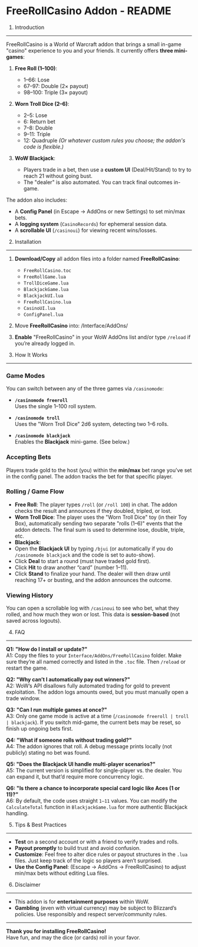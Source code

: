 FreeRollCasino Addon - README
=============================

1. Introduction
---------------
FreeRollCasino is a World of Warcraft addon that brings a small in-game "casino"
experience to you and your friends. It currently offers **three mini-games**:

1) **Free Roll (1–100)**:
   - 1–66: Lose
   - 67–97: Double (2× payout)
   - 98–100: Triple (3× payout)

2) **Worn Troll Dice (2–6)**:
   - 2–5: Lose
   - 6: Return bet
   - 7–8: Double
   - 9–11: Triple
   - 12: Quadruple
   *(Or whatever custom rules you choose; the addon's code is flexible.)*

3) **WoW Blackjack**:
   - Players trade in a bet, then use a **custom UI** (Deal/Hit/Stand) to try
     to reach 21 without going bust.
   - The "dealer" is also automated. You can track final outcomes in-game.

The addon also includes:
- A **Config Panel** (in Escape → AddOns or new Settings) to set min/max bets.
- A **logging system** (`CasinoRecords`) for ephemeral session data.
- A **scrollable UI** (`/casinoui`) for viewing recent wins/losses.

2. Installation
---------------
1) **Download/Copy** all addon files into a folder named **FreeRollCasino**:
   - `FreeRollCasino.toc`
   - `FreeRollGame.lua`
   - `TrollDiceGame.lua`
   - `BlackjackGame.lua`
   - `BlackjackUI.lua`
   - `FreeRollCasino.lua`
   - `CasinoUI.lua`
   - `ConfigPanel.lua`

2) Move **FreeRollCasino** into: /Interface/AddOns/
3) **Enable** "FreeRollCasino" in your WoW AddOns list and/or type `/reload` if
you’re already logged in.

3. How It Works
---------------
### Game Modes
You can switch between any of the three games via `/casinomode`:

- **`/casinomode freeroll`**  
Uses the single 1–100 roll system.

- **`/casinomode troll`**  
Uses the "Worn Troll Dice" 2d6 system, detecting two 1–6 rolls.

- **`/casinomode blackjack`**  
Enables the **Blackjack** mini-game. (See below.)

### Accepting Bets
Players trade gold to the host (you) within the **min/max** bet range you’ve set
in the config panel. The addon tracks the bet for that specific player.

### Rolling / Game Flow
- **Free Roll**: The player types `/roll` (or `/roll 100`) in chat. The addon
checks the result and announces if they doubled, tripled, or lost.
- **Worn Troll Dice**: The player uses the "Worn Troll Dice" toy (in their Toy
Box), automatically sending two separate "rolls (1–6)" events that the addon
detects. The final sum is used to determine lose, double, triple, etc.
- **Blackjack**:
- Open the **Blackjack UI** by typing `/bjui` (or automatically if you do
 `/casinomode blackjack` and the code is set to auto-show).
- Click **Deal** to start a round (must have traded gold first).
- Click **Hit** to draw another “card” (number 1–11).
- Click **Stand** to finalize your hand. The dealer will then draw until
 reaching 17+ or busting, and the addon announces the outcome.

### Viewing History
You can open a scrollable log with `/casinoui` to see who bet, what they rolled,
and how much they won or lost. This data is **session-based** (not saved across
logouts).

4. FAQ
------
**Q1: "How do I install or update?"**  
A1: Copy the files to your `Interface/AddOns/FreeRollCasino` folder. Make sure
they’re all named correctly and listed in the `.toc` file. Then `/reload` or
restart the game.

**Q2: "Why can’t I automatically pay out winners?"**  
A2: WoW’s API disallows fully automated trading for gold to prevent exploitation.
The addon logs amounts owed, but you must manually open a trade window.

**Q3: "Can I run multiple games at once?"**  
A3: Only one game mode is active at a time (`/casinomode freeroll | troll | blackjack`).
If you switch mid-game, the current bets may be reset, so finish up ongoing bets
first.

**Q4: "What if someone rolls without trading gold?"**  
A4: The addon ignores that roll. A debug message prints locally (not publicly)
stating no bet was found.

**Q5: "Does the Blackjack UI handle multi-player scenarios?"**  
A5: The current version is simplified for single-player vs. the dealer. You can
expand it, but that’d require more concurrency logic.

**Q6: "Is there a chance to incorporate special card logic like Aces (1 or 11)?"**  
A6: By default, the code uses straight `1–11` values. You can modify the
`CalculateTotal` function in `BlackjackGame.lua` for more authentic Blackjack
handling.

5. Tips & Best Practices
------------------------
- **Test** on a second account or with a friend to verify trades and rolls.
- **Payout promptly** to build trust and avoid confusion.
- **Customize**: Feel free to alter dice rules or payout structures in the `.lua`
files. Just keep track of the logic so players aren’t surprised.
- **Use the Config Panel**: (Escape → AddOns → FreeRollCasino) to adjust min/max
bets without editing Lua files.

6. Disclaimer
-------------
- This addon is for **entertainment purposes** within WoW.
- **Gambling** (even with virtual currency) may be subject to Blizzard’s policies.
Use responsibly and respect server/community rules.

---

**Thank you for installing FreeRollCasino!**  
Have fun, and may the dice (or cards) roll in your favor.  
